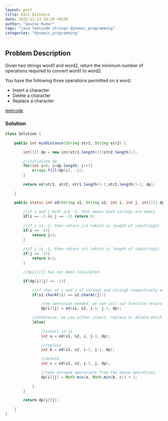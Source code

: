 ```yaml
---
layout: post
title: Edit Distance
date: 2022-11-13 18:29 +0530
author: "Gaurav Kumar"
tags: "java leetcode strings dynamic_programming"
categories: "dynamic_programming"
---
```


## Problem Description

Given two strings word1 and word2, return the minimum number of operations required to convert word1 to word2.

You have the following three operations permitted on a word:

- Insert a character
- Delete a character
- Replace a character

[leetcode](https://leetcode.com/problems/edit-distance/)  

### Solution

```java
class Solution {
    
    public int minDistance(String str1, String str2) {

        int[][] dp = new int[str1.length()][str2.length()];

        //initialize dp
        for(int i=0; i<dp.length; i++){
            Arrays.fill(dp[i], -1);
        }
        
        return ed(str1, str2, str1.length()-1,str2.length()-1, dp);

    }

    public static int ed(String s1, String s2, int i, int j, int[][] dp){
        
        //if i and j both are -1, that means both strings are empty
        if(i == -1 && j == -1) return 0;
        
        //if i is -1, then return j+1 (which is length of substring2)
        if(i == -1){
            return j+1;
        }
        
        //if j is -1, then return i+1 (which is length of substring1)
        if(j == -1){
            return i+1;
        }

        //dp[i][j] has not been calculated

        if(dp[i][j] == -1){

            //if char at i and j of string1 and string2 respectively are same
            if(s1.charAt(i) == s2.charAt(j)){

                //no operation needed. we can call our function recursively ignoring the last characters of both strings
                dp[i][j] = ed(s1, s2, i-1, j-1, dp);

            //otherwise, we can either insert, replace or delete which will take 1 operation
            }else{
                
                //insert in s1
                int a = ed(s1, s2, i, j-1, dp); 

                //replace
                int b = ed(s1, s2, i-1, j-1, dp); 

                //delete
                int c = ed(s1, s2, i-1, j, dp); 

                //take minimum operations from the above operations
                dp[i][j] = Math.min(a, Math.min(b, c)) + 1;
                
            }
        }

        return dp[i][j];
        
    }    
}
```
